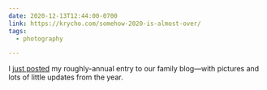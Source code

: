 ```yaml
---
date: 2020-12-13T12:44:00-0700
link: https://krycho.com/somehow-2020-is-almost-over/
tags:
  - photography

---
```



I [just posted]({{link}}) my roughly-annual entry to our family blog—with pictures and lots of little updates from the year.
